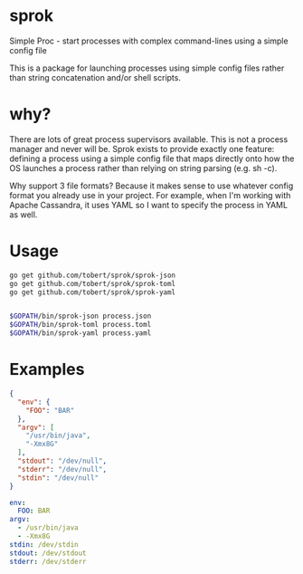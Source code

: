 sprok
=====

Simple Proc - start processes with complex command-lines using a simple config file

This is a package for launching processes using simple config files
rather than string concatenation and/or shell scripts.

why?
====

There are lots of great process supervisors available. This is not
a process manager and never will be.  Sprok exists to provide exactly
one feature: defining a process using a simple config file that maps
directly onto how the OS launches a process rather than relying on
string parsing (e.g. sh -c).

Why support 3 file formats? Because it makes sense to use whatever config format you
already use in your project. For example, when I'm working with Apache Cassandra,
it uses YAML so I want to specify the process in YAML as well.

Usage
=====

```sh
go get github.com/tobert/sprok/sprok-json
go get github.com/tobert/sprok/sprok-toml
go get github.com/tobert/sprok/sprok-yaml


$GOPATH/bin/sprok-json process.json
$GOPATH/bin/sprok-toml process.toml
$GOPATH/bin/sprok-yaml process.yaml
```

Examples
========

```json
{
  "env": {
    "FOO": "BAR"
  },
  "argv": [
    "/usr/bin/java",
    "-Xmx8G"
  ],
  "stdout": "/dev/null",
  "stderr": "/dev/null",
  "stdin": "/dev/null"
}
```

```yaml
env:
  FOO: BAR
argv:
  - /usr/bin/java
  - -Xmx8G
stdin: /dev/stdin
stdout: /dev/stdout
stderr: /dev/stderr
```

